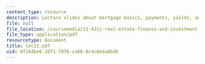 ```yaml
---
content_type: resource
description: Lecture slides about mortgage basics, payments, yields, and values.
file: null
file_location: /coursemedia/11-431j-real-estate-finance-and-investment-fall-2006/0f244be638f17076ca660c4c0eda8bdb_lec12.pdf
file_type: application/pdf
resourcetype: Document
title: lec12.pdf
uid: 0f244be6-38f1-7076-ca66-0c4c0eda8bdb
---
```

